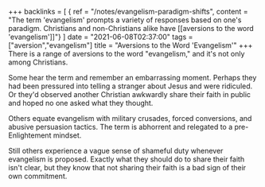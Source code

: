 +++
backlinks = [
{ ref = "/notes/evangelism-paradigm-shifts", content = "The term 'evangelism' prompts a variety of responses based on one's paradigm. Christians and non-Christians alike have [[aversions to the word 'evangelism']]"}
]
date = "2021-06-08T02:37:00"
tags = ["aversion","evangelism"]
title = "Aversions to the Word 'Evangelism'"
+++
There is a range of aversions to the word "evangelism," and it's not only among Christians.

Some hear the term and remember an embarrassing moment. Perhaps they had been pressured into telling a stranger about Jesus and were ridiculed. Or they'd observed another Christian awkwardly share their faith in public and hoped no one asked what they thought.

Others equate evangelism with military crusades, forced conversions, and abusive persuasion tactics. The term is abhorrent and relegated to a pre-Enlightement mindset.

Still others experience a vague sense of shameful duty whenever evangelism is proposed. Exactly what they should do to share their faith isn't clear, but they know that not sharing their faith is a bad sign of their own commitment.

